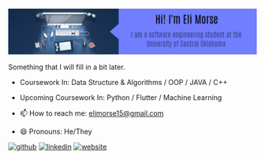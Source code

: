 
![I am a software engineering student at the University of Central Oklahoma.](https://github.com/EsromGile/EsromGile/blob/main/eli-morse-banner-3.png)

Something that I will fill in a bit later.

- Coursework In: Data Structure & Algorithms / OOP / JAVA / C++ 
- Upcoming Coursework In: Python / Flutter / Machine Learning

- 📫 How to reach me: elimorse15@gmail.com 
- 😄 Pronouns: He/They 


[<img src='https://cdn.jsdelivr.net/npm/simple-icons@3.0.1/icons/github.svg' alt='github' height='40'>](https://github.com/EsromGile)  [<img src='https://cdn.jsdelivr.net/npm/simple-icons@3.0.1/icons/linkedin.svg' alt='linkedin' height='40'>](https://www.linkedin.com/in/eli-morse-743335228/)  [<img src='https://cdn.jsdelivr.net/npm/simple-icons@3.0.1/icons/icloud.svg' alt='website' height='40'>](https://esromgile.github.io)  

